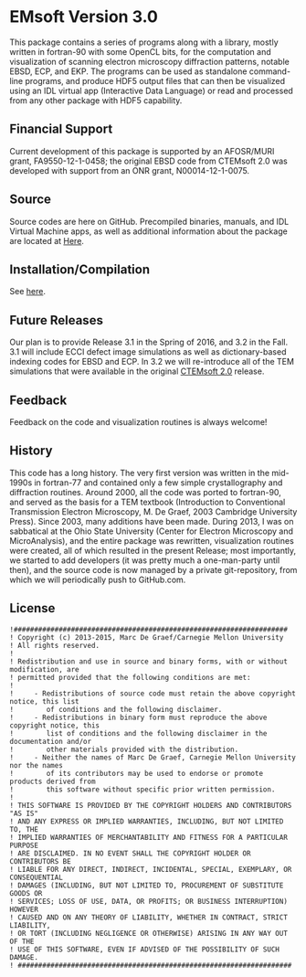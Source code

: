 # EMsoft Version 3.0 #

This package contains a series of programs along with a library, mostly written in fortran-90 with some OpenCL bits, for the computation and visualization of scanning electron microscopy diffraction patterns, notable EBSD, ECP, and EKP. The programs can be used as standalone command-line programs, and produce HDF5 output files that can then be visualized using an IDL virtual app (Interactive Data Language) or read and processed from any other package with HDF5 capability.

## Financial Support ##
Current development of this package is supported by an AFOSR/MURI grant, FA9550-12-1-0458; the original EBSD code from CTEMsoft 2.0 was developed with support from an ONR grant, N00014-12-1-0075.

## Source ##
Source codes are here on GitHub. Precompiled binaries, manuals, and IDL Virtual Machine apps, as well as additional information about the package are located at [Here](http://muri.materials.cmu.edu/?p=858). 

## Installation/Compilation ##
See [here](http://muri.materials.cmu.edu/wp-content/uploads/2015/11/EMsoft.pdf).

## Future Releases ##
Our plan is to provide Release 3.1 in the Spring of 2016, and 3.2 in the Fall.  3.1 will include ECCI defect image simulations as well as dictionary-based indexing codes for EBSD and ECP.  In 3.2 we will re-introduce all of the TEM simulations that were available in the original [CTEMsoft 2.0](https://github.com/marcdegraef/CTEMsoft) release. 
 
## Feedback ##
Feedback on the code and visualization routines is always welcome!

## History ##
This code has a long history. The very first version was written in the mid-1990s in fortran-77 and contained only a few simple crystallography and diffraction routines.  Around 2000, all the code was ported to fortran-90, and served as the basis for a TEM textbook (Introduction to Conventional Transmission Electron Microscopy, M. De Graef, 2003 Cambridge University Press).  Since 2003, many additions have been made.  During 2013, I was on sabbatical at the Ohio State University (Center for Electron Microscopy and MicroAnalysis), and the entire package was rewritten, visualization routines were created, all of which resulted in the present Release; most importantly, we started to add developers (it was pretty much a one-man-party until then), and the source code is now managed by a private git-repository, from which we will periodically push to GitHub.com. 

## License ##

	!###################################################################
	! Copyright (c) 2013-2015, Marc De Graef/Carnegie Mellon University
	! All rights reserved.
	!
	! Redistribution and use in source and binary forms, with or without modification, are 
	! permitted provided that the following conditions are met:
	!
	!     - Redistributions of source code must retain the above copyright notice, this list 
	!        of conditions and the following disclaimer.
	!     - Redistributions in binary form must reproduce the above copyright notice, this 
	!        list of conditions and the following disclaimer in the documentation and/or 
	!        other materials provided with the distribution.
	!     - Neither the names of Marc De Graef, Carnegie Mellon University nor the names 
	!        of its contributors may be used to endorse or promote products derived from 
	!        this software without specific prior written permission.
	!
	! THIS SOFTWARE IS PROVIDED BY THE COPYRIGHT HOLDERS AND CONTRIBUTORS "AS IS" 
	! AND ANY EXPRESS OR IMPLIED WARRANTIES, INCLUDING, BUT NOT LIMITED TO, THE 
	! IMPLIED WARRANTIES OF MERCHANTABILITY AND FITNESS FOR A PARTICULAR PURPOSE 
	! ARE DISCLAIMED. IN NO EVENT SHALL THE COPYRIGHT HOLDER OR CONTRIBUTORS BE 
	! LIABLE FOR ANY DIRECT, INDIRECT, INCIDENTAL, SPECIAL, EXEMPLARY, OR CONSEQUENTIAL 
	! DAMAGES (INCLUDING, BUT NOT LIMITED TO, PROCUREMENT OF SUBSTITUTE GOODS OR 
	! SERVICES; LOSS OF USE, DATA, OR PROFITS; OR BUSINESS INTERRUPTION) HOWEVER 
	! CAUSED AND ON ANY THEORY OF LIABILITY, WHETHER IN CONTRACT, STRICT LIABILITY, 
	! OR TORT (INCLUDING NEGLIGENCE OR OTHERWISE) ARISING IN ANY WAY OUT OF THE 
	! USE OF THIS SOFTWARE, EVEN IF ADVISED OF THE POSSIBILITY OF SUCH DAMAGE.
	! ###################################################################

